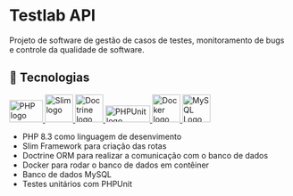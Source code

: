 # Testlab API

Projeto de software de gestão de casos de testes, monitoramento de bugs e controle da qualidade de software.

## 🚀 Tecnologias

<div>

<a href="https://www.php.net/" title="PHP" target="_blank">

<img src="https://upload.wikimedia.org/wikipedia/commons/thumb/3/31/Webysther_20160423_-_Elephpant.svg/2560px-Webysther_20160423_-_Elephpant.svg.png" height="40px" width="60px"  alt="PHP logo"/>

</a>

<a href="https://www.slimframework.com/" title="Slim Framework" target="_blank">

<img src="https://pbs.twimg.com/media/CQolRlrVAAAnrpC?format=png&name=360x360" height="50px" width="50px"  alt="Slim logo"/>

</a>

<a href="https://www.doctrine-project.org/" title="Doctrine ORM" target="_blank">

<img src="https://www.doctrine-project.org/logos/doctrine-logo.svg" height="50px" width="50px"  alt="Doctrine logo"/>

</a>

<a href="https://phpunit.de/" title="PHPUnit" target="_blank">

<img src="https://phpunit.de/img/phpunit.svg" height="30px" width="80px"  alt="PHPUnit logo"/>

</a>

<a href="https://www.docker.com/" title="Docker" target="_blank">

<img src="https://www.mundodocker.com.br/wp-content/uploads/2015/06/docker_facebook_share.png" height="50px" width="50px"  alt="Docker logo"/>
</a>

<a href="https://www.mysql.com" title="MySQL" target="_blank">

<img src="https://res.cloudinary.com/appmasters-io/image/upload/v1624744345/mysql_87a2317566.png" height="50px" width="50px"  alt="MySQL Logo"/>
</a>

</div>

-   PHP 8.3 como linguagem de desenvimento
-   Slim Framework para criação das rotas
-   Doctrine ORM para realizar a comunicação com o banco de dados
-   Docker para rodar o banco de dados em contêiner
-   Banco de dados MySQL
-   Testes unitários com PHPUnit
